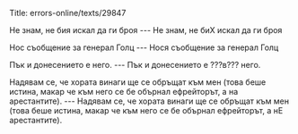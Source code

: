 Title: errors-online/texts/29847

Не знам, не бия искал да ги броя --- Не знам, не биХ искал да ги броя

Нос съобщение за генерал Голц --- Нося съобщение за генерал Голц

Пък и донесението е него. --- Пък и донесението е ???в??? него.

Надявам се, че хората винаги ще се обръщат към мен (това беше истина, макар че към него се бе обърнал ефрейторът, а на арестантите). --- Надявам се, че хората винаги ще се обръщат към мен (това беше истина, макар че към него се бе обърнал ефрейторът, а нЕ арестантите).
